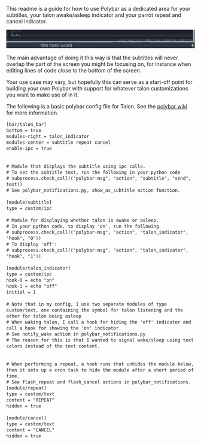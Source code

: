 This readme is a guide for how to use Polybar as a dedicated area for your subtitles, your talon awake/asleep indicator and your parrot repeat and cancel indicator.

![Screenshot](2023-07-24_13-25.png)

The main advantage of doing it this way is that the subtitles will never overlap the part of the screen you might be focusing on, for instance when editing lines of code close to the bottom of the screen.

Your use case may vary, but hopefully this can serve as a start-off point for building your own Polybar with support for whatever talon customizations you want to make use of in it.

The following is a basic polybar config file for Talon. See the [polybar wiki](https://github.com/polybar/polybar/wiki) for more information.

```
[bar/talon_bar]
bottom = true
modules-right = talon_indicator
modules-center = subtitle repeat cancel
enable-ipc = true


# Module that displays the subtitle using ipc calls.
# To set the subtitle text, run the following in your python code
# subprocess.check_call(("polybar-msg", "action", "subtitle", "send", text))
# See polybar_notifications.py, show_as_subtitle action function.

[module/subtitle]
type = custom/ipc

# Module for displaying whether talon is awake or asleep.
# In your python code, to display 'on', run the following
# subprocess.check_call(("polybar-msg", "action", "talon_indicator", "hook", "0"))
# To display 'off':
# subprocess.check_call(("polybar-msg", "action", "talon_indicator", "hook", "1"))

[module/talon_indicator]
type = custom/ipc
hook-0 = echo "on"
hook-1 = echo "off"
initial = 1

# Note that in my config, I use two separate modules of type custom/text, one containing the symbol for talon listening and the other for talon being asleep
# When waking talon, I call a hook for hiding the 'off' indicator and call a hook for showing the 'on' indicator
# See notify_wake action in polybar_notifications.py
# The reason for this is that I wanted to signal wake/sleep using text colors instead of the text content.


# When performing a repeat, a hook runs that unhides the module below, then it sets up a cron task to hide the module after a short period of time.
# See flash_repeat and flash_cancel actions in polybar_notifications.
[module/repeat]
type = custom/text
content = "REPEAT"
hidden = true

[module/cancel]
type = custom/text
content = "CANCEL"
hidden = true
```
